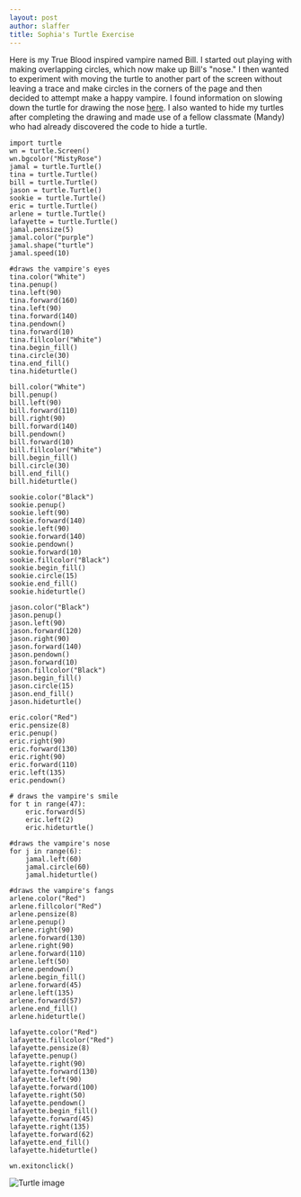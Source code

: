 ```yaml
---
layout: post
author: slaffer
title: Sophia's Turtle Exercise
---
```


Here is my True Blood inspired vampire named Bill. I started out playing with making overlapping circles, which now make up Bill's "nose." I then wanted to experiment with moving the turtle to another part of the screen without leaving a trace and make circles in the corners of the page and then decided to attempt make a happy vampire. I found information on slowing down the turtle for drawing the nose [here](http://docs.python.org/2/library/turtle.html?highlight=speed#turtle.speed). I also wanted to hide my turtles after completing the drawing and made use of a fellow classmate (Mandy) who had already discovered the code to hide a turtle. 

```
import turtle
wn = turtle.Screen()
wn.bgcolor("MistyRose")
jamal = turtle.Turtle()
tina = turtle.Turtle()
bill = turtle.Turtle()
jason = turtle.Turtle()
sookie = turtle.Turtle()
eric = turtle.Turtle()
arlene = turtle.Turtle()
lafayette = turtle.Turtle()
jamal.pensize(5)
jamal.color("purple")
jamal.shape("turtle")
jamal.speed(10)

#draws the vampire's eyes
tina.color("White")
tina.penup()
tina.left(90)
tina.forward(160)
tina.left(90)
tina.forward(140)
tina.pendown()
tina.forward(10)
tina.fillcolor("White")
tina.begin_fill()
tina.circle(30)
tina.end_fill()
tina.hideturtle()

bill.color("White")
bill.penup()
bill.left(90)
bill.forward(110)
bill.right(90)
bill.forward(140)
bill.pendown()
bill.forward(10)
bill.fillcolor("White")
bill.begin_fill()
bill.circle(30)
bill.end_fill()
bill.hideturtle()

sookie.color("Black")
sookie.penup()
sookie.left(90)
sookie.forward(140)
sookie.left(90)
sookie.forward(140)
sookie.pendown()
sookie.forward(10)
sookie.fillcolor("Black")
sookie.begin_fill()
sookie.circle(15)
sookie.end_fill()
sookie.hideturtle()

jason.color("Black")
jason.penup()
jason.left(90)
jason.forward(120)
jason.right(90)
jason.forward(140)
jason.pendown()
jason.forward(10)
jason.fillcolor("Black")
jason.begin_fill()
jason.circle(15)
jason.end_fill()
jason.hideturtle()

eric.color("Red")
eric.pensize(8)
eric.penup()
eric.right(90)
eric.forward(130)
eric.right(90)
eric.forward(110)
eric.left(135)
eric.pendown()

# draws the vampire's smile
for t in range(47):
    eric.forward(5)
    eric.left(2)
    eric.hideturtle()

#draws the vampire's nose
for j in range(6):
    jamal.left(60)    
    jamal.circle(60)
    jamal.hideturtle()
    
#draws the vampire's fangs
arlene.color("Red")
arlene.fillcolor("Red")
arlene.pensize(8)
arlene.penup()
arlene.right(90)
arlene.forward(130)
arlene.right(90)
arlene.forward(110)
arlene.left(50)
arlene.pendown()
arlene.begin_fill()
arlene.forward(45)
arlene.left(135)
arlene.forward(57)
arlene.end_fill()
arlene.hideturtle()

lafayette.color("Red")
lafayette.fillcolor("Red")
lafayette.pensize(8)
lafayette.penup()
lafayette.right(90)
lafayette.forward(130)
lafayette.left(90)
lafayette.forward(100)
lafayette.right(50)
lafayette.pendown()
lafayette.begin_fill()
lafayette.forward(45)
lafayette.right(135)
lafayette.forward(62)
lafayette.end_fill()
lafayette.hideturtle()

wn.exitonclick()
```

![Turtle image](http://i.imgur.com/fcJ6Pwj.png)
